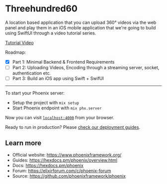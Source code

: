 # Threehundred60

A location based application that you can upload 360° videos via the web panel and play them in an iOS mobile application that we're going to build using SwiftUI through a video tutorial series. 

[Tutorial Video](https://youtu.be/XapozN5o2YA)

Roadmap: 
 - [x] Part 1: Minimal Backend & Frontend Requirements
 - [ ] Part 2: Uploading Videos, Encoding through a streaming server, socket, authentication etc.
 - [ ] Part 3: Build an iOS app using Swift + SwifUI

---

To start your Phoenix server:

  * Setup the project with `mix setup`
  * Start Phoenix endpoint with `mix phx.server`

Now you can visit [`localhost:4000`](http://localhost:4000) from your browser.

Ready to run in production? Please [check our deployment guides](https://hexdocs.pm/phoenix/deployment.html).

## Learn more

  * Official website: https://www.phoenixframework.org/
  * Guides: https://hexdocs.pm/phoenix/overview.html
  * Docs: https://hexdocs.pm/phoenix
  * Forum: https://elixirforum.com/c/phoenix-forum
  * Source: https://github.com/phoenixframework/phoenix
